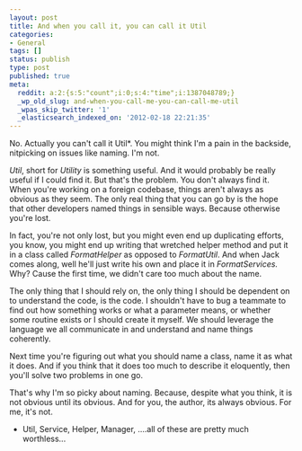 ```yaml
---
layout: post
title: And when you call it, you can call it Util
categories:
- General
tags: []
status: publish
type: post
published: true
meta:
  reddit: a:2:{s:5:"count";i:0;s:4:"time";i:1387048789;}
  _wp_old_slug: and-when-you-call-me-you-can-call-me-util
  _wpas_skip_twitter: '1'
  _elasticsearch_indexed_on: '2012-02-18 22:21:35'
---
```

No. Actually you can't call it Util*. You might think I'm a pain in the backside, nitpicking on issues like naming. I'm not.

<em>Util</em>, short for <em>Utility </em>is something useful. And it would probably be really useful if I could find it. But that's the problem. You don't always find it. When you're working on a foreign codebase, things aren't always as obvious as they seem. The only real thing that you can go by is the hope that other developers named things in sensible ways. Because otherwise you're lost.

In fact, you're not only lost, but you might even end up duplicating efforts, you know, you might end up writing that wretched helper method and put it in a class called <em>FormatHelper </em>as opposed to <em>FormatUtil</em>. And when Jack comes along, well he'll just write his own and place it in <em>FormatServices. </em>Why? Cause the first time, we didn't care too much about the name.

The only thing that I should rely on, the only thing I should be dependent on to understand the code, is the code. I shouldn't have to bug a teammate to find out how something works or what a parameter means, or whether some routine exists or I should create it myself. We should leverage the language we all communicate in and understand and name things coherently.

Next time you're figuring out what you should name a class, name it as what it does. And if you think that it does too much to describe it eloquently, then you'll solve two problems in one go.

That's why I'm so picky about naming. Because, despite what you think, it is not obvious until its obvious. And for you, the author, its always obvious. For me, it's not.

* Util, Service, Helper, Manager, ....all of these are pretty much worthless...

